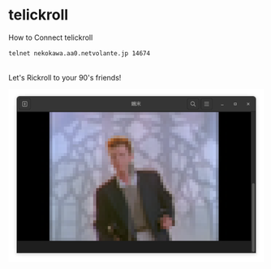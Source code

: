 # telickroll
How to Connect telickroll<br>
```sh
telnet nekokawa.aa0.netvolante.jp 14674
```
<br>
Let's Rickroll to your 90's friends!<br>

![Screenshot](https://raw.githubusercontent.com/SuperSocket7/telickroll/main/screenshot.png)